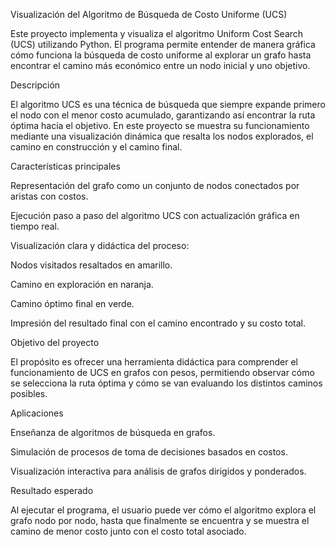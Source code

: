 Visualización del Algoritmo de Búsqueda de Costo Uniforme (UCS)

Este proyecto implementa y visualiza el algoritmo Uniform Cost Search (UCS) utilizando Python. El programa permite entender de manera gráfica cómo funciona la búsqueda de costo uniforme al explorar un grafo hasta encontrar el camino más económico entre un nodo inicial y uno objetivo.

Descripción

El algoritmo UCS es una técnica de búsqueda que siempre expande primero el nodo con el menor costo acumulado, garantizando así encontrar la ruta óptima hacia el objetivo. En este proyecto se muestra su funcionamiento mediante una visualización dinámica que resalta los nodos explorados, el camino en construcción y el camino final.

Características principales

Representación del grafo como un conjunto de nodos conectados por aristas con costos.

Ejecución paso a paso del algoritmo UCS con actualización gráfica en tiempo real.

Visualización clara y didáctica del proceso:

Nodos visitados resaltados en amarillo.

Camino en exploración en naranja.

Camino óptimo final en verde.

Impresión del resultado final con el camino encontrado y su costo total.

Objetivo del proyecto

El propósito es ofrecer una herramienta didáctica para comprender el funcionamiento de UCS en grafos con pesos, permitiendo observar cómo se selecciona la ruta óptima y cómo se van evaluando los distintos caminos posibles.

Aplicaciones

Enseñanza de algoritmos de búsqueda en grafos.

Simulación de procesos de toma de decisiones basados en costos.

Visualización interactiva para análisis de grafos dirigidos y ponderados.

Resultado esperado

Al ejecutar el programa, el usuario puede ver cómo el algoritmo explora el grafo nodo por nodo, hasta que finalmente se encuentra y se muestra el camino de menor costo junto con el costo total asociado.
